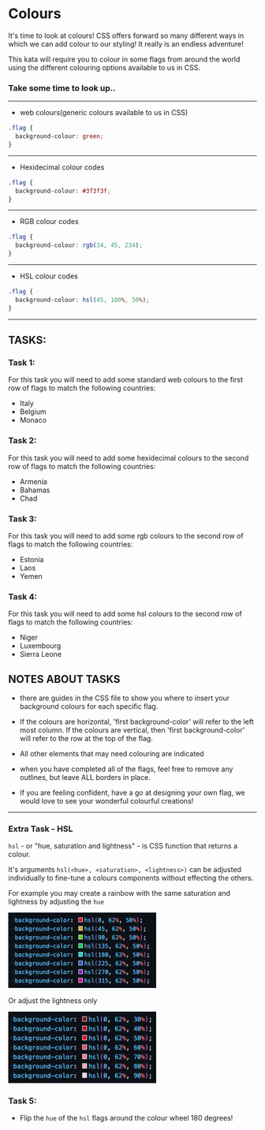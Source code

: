 # Colours

It's time to look at colours! CSS offers forward so many different ways in which we can add colour to our styling! It really is an endless adventure!

This kata will require you to colour in some flags from around the world using the different colouring options available to us in CSS.

### Take some time to look up..

---

- web colours(generic colours available to us in CSS)

```css
.flag {
  background-colour: green;
}
```

---

- Hexidecimal colour codes

```css
.flag {
  background-colour: #3f3f3f;
}
```

---

- RGB colour codes

```css
.flag {
  background-colour: rgb(34, 45, 234);
}
```

---

- HSL colour codes

```css
.flag {
  background-colour: hsl(45, 100%, 50%);
}
```

---

## TASKS:

### Task 1:

For this task you will need to add some standard web colours to the first row of flags to match the following countries:

- Italy
- Belgium
- Monaco

### Task 2:

For this task you will need to add some hexidecimal colours to the second row of flags to match the following countries:

- Armenia
- Bahamas
- Chad

### Task 3:

For this task you will need to add some rgb colours to the second row of flags to match the following countries:

- Estonia
- Laos
- Yemen

### Task 4:

For this task you will need to add some hsl colours to the second row of flags to match the following countries:

- Niger
- Luxembourg
- Sierra Leone

## NOTES ABOUT TASKS

- there are guides in the CSS file to show you where to insert your background colours for each specific flag.

- If the colours are horizontal, 'first background-color' will refer to the left most column. If the colours are vertical, then 'first background-color' will refer to the row at the top of the flag.

- All other elements that may need colouring are indicated

- when you have completed all of the flags, feel free to remove any outlines, but leave ALL borders in place.

- If you are feeling confident, have a go at designing your own flag, we would love to see your wonderful colourful creations!

---

### Extra Task - HSL

`hsl` - or "hue, saturation and lightness" - is CSS function that returns a colour.

It's arguments `hsl(<hue>, <saturation>, <lightness>)` can be adjusted individually to fine-tune a colours components without effecting the others.

For example you may create a rainbow with the same saturation and lightness by adjusting the `hue`

<img src="./hsl-1.png" alt="inline vs block before" width="300"/>

Or adjust the lightness only

<img src="./hsl-2.png" alt="inline vs block before" width="300"/>

### Task 5:

- Flip the `hue` of the `hsl` flags around the colour wheel 180 degrees!

